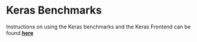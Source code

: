 # Keras Benchmarks

Instructions on using the Keras benchmarks and the Keras Frontend can be found [**here**](../../../docs/KerasFrontend.md) 
